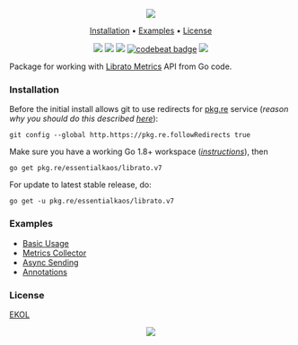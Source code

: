 <p align="center"><a href="#readme"><img src="https://gh.kaos.st/go-librato.svg"/></a></p>

<p align="center"><a href="#installation">Installation</a> • <a href="#examples">Examples</a> • <a href="#license">License</a></p>

<p align="center">
  <a href="https://godoc.org/pkg.re/essentialkaos/librato.v7"><img src="https://godoc.org/pkg.re/essentialkaos/librato.v7?status.svg"></a>
  <a href="https://travis-ci.org/essentialkaos/librato"><img src="https://travis-ci.org/essentialkaos/librato.svg"></a>
  <a href="https://goreportcard.com/report/github.com/essentialkaos/librato"><img src="https://goreportcard.com/badge/github.com/essentialkaos/librato"></a>
  <a href="https://codebeat.co/projects/github-com-essentialkaos-librato"><img alt="codebeat badge" src="https://codebeat.co/badges/f82e704d-67a7-4c6f-9e5d-1acf058c937b" /></a>
  <a href="https://essentialkaos.com/ekol"><img src="https://gh.kaos.st/ekol.svg"></a>
</p>

Package for working with [Librato Metrics](https://www.librato.com) API from Go code.

### Installation

Before the initial install allows git to use redirects for [pkg.re](https://github.com/essentialkaos/pkgre) service (_reason why you should do this described [here](https://github.com/essentialkaos/pkgre#git-support)_):

```
git config --global http.https://pkg.re.followRedirects true
```

Make sure you have a working Go 1.8+ workspace (_[instructions](https://golang.org/doc/install)_), then

```
go get pkg.re/essentialkaos/librato.v7
```

For update to latest stable release, do:

```
go get -u pkg.re/essentialkaos/librato.v7
```

### Examples

* [Basic Usage](examples/basic_example.go)
* [Metrics Collector](examples/collector_example.go)
* [Async Sending](examples/async_example.go)
* [Annotations](examples/annotations_example.go)

### License

[EKOL](https://essentialkaos.com/ekol)

<p align="center"><a href="https://essentialkaos.com"><img src="https://gh.kaos.st/ekgh.svg"/></a></p>
